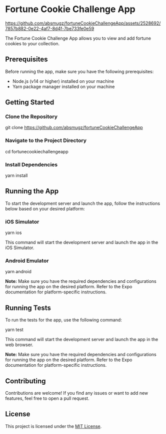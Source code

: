 # Fortune Cookie Challenge App

https://github.com/absmugz/fortuneCookieChallengeApp/assets/2528692/7857b882-0e22-4af7-8d4f-7be733fe0e59


The Fortune Cookie Challenge App allows you to view and add fortune cookies to your collection.

## Prerequisites

Before running the app, make sure you have the following prerequisites:

- Node.js (v14 or higher) installed on your machine
- Yarn package manager installed on your machine

## Getting Started

### Clone the Repository

git clone https://github.com/absmugz/fortuneCookieChallengeApp

### Navigate to the Project Directory

cd fortunecookiechallengeapp

### Install Dependencies

yarn install

## Running the App

To start the development server and launch the app, follow the instructions below based on your desired platform:

### iOS Simulator

yarn ios

This command will start the development server and launch the app in the iOS Simulator.

### Android Emulator

yarn android


**Note:** Make sure you have the required dependencies and configurations for running the app on the desired platform. Refer to the Expo documentation for platform-specific instructions.

## Running Tests

To run the tests for the app, use the following command:

yarn test

This command will start the development server and launch the app in the web browser.

**Note:** Make sure you have the required dependencies and configurations for running the app on the desired platform. Refer to the Expo documentation for platform-specific instructions.

## Contributing

Contributions are welcome! If you find any issues or want to add new features, feel free to open a pull request.

## License

This project is licensed under the [MIT License](LICENSE).

